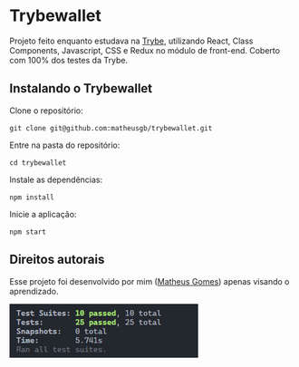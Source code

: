 # Trybewallet

Projeto feito enquanto estudava na [Trybe](https://www.betrybe.com/), utilizando React, Class Components, Javascript, CSS e Redux no módulo de front-end. Coberto com 100% dos testes da Trybe.

## Instalando o Trybewallet 

Clone o repositório:
```
git clone git@github.com:matheusgb/trybewallet.git
```
Entre na pasta do repositório:
```
cd trybewallet
```
Instale as dependências:
```
npm install
```
Inicie a aplicação:
```
npm start
```

## Direitos autorais

Esse projeto foi desenvolvido por mim ([Matheus Gomes](https://www.linkedin.com/in/matheusgb/)) apenas visando o aprendizado.

![100%](public/Screenshot_1.png)